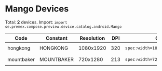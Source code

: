 # Mango Devices

Total: **2** devices. Import: `import se.premex.compose.preview.device.catalog.android.Mango`

| Code | Constant | Resolution | DPI | Compose Spec | Preview Usage |
|------|----------|------------|-----|-------------|---------------|
| hongkong | HONGKONG | 1080x1920 | 320 | `spec:width=1080px,height=1920px,dpi=320` | `@Preview(device = Mango.HONGKONG)` |
| mountbaker | MOUNTBAKER | 720x1280 | 213 | `spec:width=720px,height=1280px,dpi=213` | `@Preview(device = Mango.MOUNTBAKER)` |

<!-- Generated automatically. Do not edit manually. -->
